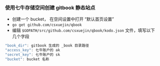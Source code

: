 ### 使用七牛存储空间创建 gitbook 静态站点

- 创建一个 bucket， 在空间设置中打开 “默认首页设置”
- `go get github.com/csxuejin/qbook`
- 编辑 `$GOPATH/src/github.com/csxuejin/qbook/kodo.json` 文件，填写以下几个字段

``` go
"book_dir": gitbook 生成的 _book 目录路径
"access_key": 七牛账户的 ak
"secret_key": 七牛账户的 sk
"bucket": bucket 名称
```
